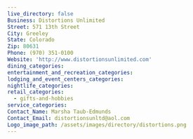 ```yaml
---
live_directory: false
Business: Distortions Unlimited
Street: 571 13th Street
City: Greeley
State: Colorado
Zip: 80631
Phone: (970) 351-0100
Website: 'http://www.distortionsunlimited.com'
dining_categories:
entertainment_and_recreation_categories:
lodging_and_event_centers_categories:
nightlife_categories:
retail_categories:
  - gifts-and-hobbies
service_categories:
Contact_Name: Marsha Taub-Edmunds
Contact_Email: distortionsunltd@aol.com
Logo_image_path: /assets/images/directory/distortions.png
---
```



